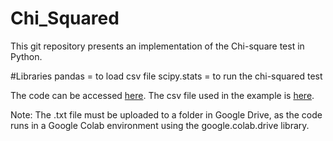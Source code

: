 # Chi_Squared
This git repository presents an implementation of the Chi-square test in Python.


#Libraries
pandas = to load csv file
scipy.stats = to run the chi-squared test

The code can be accessed [here](Teste_Qui_Quadrado.ipynb).
The csv file used in the example is [here](Base-QuiQuadrado.txt).

Note: The .txt file must be uploaded to a folder in Google Drive, as the code runs in a Google Colab environment using the google.colab.drive library.
